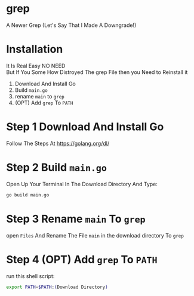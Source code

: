 # grep
A Newer Grep (Let's Say That I Made A Downgrade!)

# Installation
It Is Real Easy NO NEED <br>
But If You Some How Distroyed The grep File then you Need to Reinstall it

1. Download And Install Go
2. Build `main.go`
3. rename `main` to `grep`
4. (OPT) Add `grep` To `PATH`

# Step 1 Download And Install Go
Follow The Steps At https://golang.org/dl/

# Step 2 Build `main.go`

Open Up Your Terminal In The Download Directory And Type:
```bash
go build main.go
```

# Step 3 Rename `main` To `grep`

open `Files` And Rename The File `main` in the download directory To `grep`

# Step 4 (OPT) Add `grep` To `PATH`

run this shell script:
```bash
export PATH=$PATH:(Download Directory)
```
